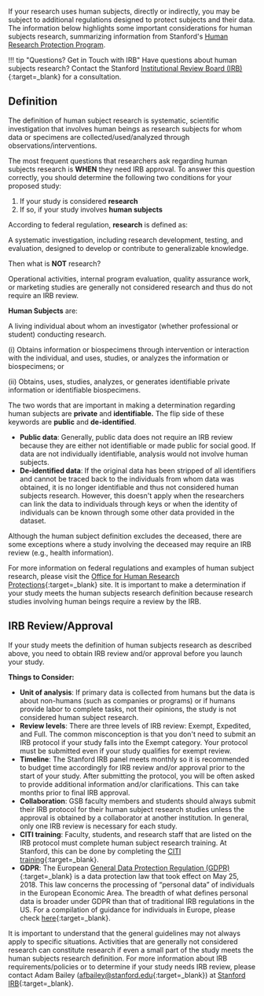 If your research uses human subjects, directly or indirectly, you may be subject to additional regulations designed to protect subjects and their data. The information below highlights some important considerations for human subjects research, summarizing information from Stanford's [Human Research Protection Program](https://researchcompliance.stanford.edu/panels/hs/policies).

!!! tip "Questions? Get in Touch with IRB"
    Have questions about human subjects research? Contact the Stanford [Institutional Review Board (IRB)](https://researchcompliance.stanford.edu/panels/hs){:target=_blank} for a consultation.  

## Definition

The definition of human subject research is systematic, scientific investigation that involves human beings as research subjects for whom data or specimens are collected/used/analyzed through observations/interventions.

The most frequent questions that researchers ask regarding human subjects research is **WHEN** they need IRB approval. To answer this question correctly, you should determine the following two conditions for your proposed study: 


1. If your study is considered **research**
2. If so, if your study involves **human subjects**

According to federal regulation, **research** is defined as:

A systematic investigation, including research development, testing, and evaluation, designed to develop or contribute to generalizable knowledge.

Then what is **NOT** research?

Operational activities, internal program evaluation, quality assurance work, or marketing studies are generally not considered research and thus do not require an IRB review.

**Human Subjects** are:

A living individual about whom an investigator (whether professional or student) conducting research.

(i) Obtains information or biospecimens through intervention or interaction with the individual, and uses, studies, or analyzes the information or biospecimens; or 

(ii) Obtains, uses, studies, analyzes, or generates identifiable private information or identifiable biospecimens.

The two words that are important in making a determination regarding human subjects are **private** and **identifiable.** The flip side of these keywords are **public** and **de-identified**.


*   **Public data**: Generally, public data does not require an IRB review because they are either not identifiable or made public for social good. If data are not individually identifiable, analysis would not involve human subjects. 
*   **De-identified data**: If the original data has been stripped of all identifiers and cannot be traced back to the individuals from whom data was obtained, it is no longer identifiable and thus not considered human subjects research. However, this doesn't apply when the researchers can link the data to individuals through keys or when the identity of individuals can be known through some other data provided in the dataset. 

Although the human subject definition excludes the deceased, there are some exceptions where a study involving the deceased may require an IRB review (e.g., health information). 

For more information on federal regulations and examples of human subject research, please visit the [Office for Human Research Protections](https://www.hhs.gov/ohrp/regulations-and-policy/regulations/45-cfr-46/index.html){:target=_blank} site. It is important to make a determination if your study meets the human subjects research definition because research studies involving human beings require a review by the IRB. 

## IRB Review/Approval

If your study meets the definition of human subjects research as described above, you need to obtain IRB review and/or approval before you launch your study.

**Things to Consider:**

*   **Unit of analysis**: If primary data is collected from humans but the data is about non-humans (such as companies or programs) or if humans provide labor to complete tasks, not their opinions, the study is not considered human subject research.
*   **Review levels**: There are three levels of IRB review: Exempt, Expedited, and Full. The common misconception is that you don't need to submit an IRB protocol if your study falls into the Exempt category. Your protocol must be submitted even if your study qualifies for exempt review. 
*   **Timeline**: The Stanford IRB panel meets monthly so it is recommended to budget time accordingly for IRB review and/or approval prior to the start of your study. After submitting the protocol, you will be often asked to provide additional information and/or clarifications. This can take months prior to final IRB approval. 
*   **Collaboration**: GSB faculty members and students should always submit their IRB protocol for their human subject research studies unless the approval is obtained by a collaborator at another institution. In general, only one IRB review is necessary for each study. 
*   **CITI training**: Faculty, students, and research staff that are listed on the IRB protocol must complete human subject research training. At Stanford, this can be done by completing the [CITI training](https://researchcompliance.stanford.edu/panels/hs/forms/training/citi){:target=_blank}.
*   **GDPR**: The European [General Data Protection Regulation (GDPR)](http://gdpr-info.eu){:target=_blank} is a data protection law that took effect on May 25, 2018. This law concerns the processing of “personal data” of individuals in the European Economic Area. The breadth of  what defines personal data is broader under GDPR than that of traditional IRB regulations in the US. For a compilation of guidance for individuals in Europe, please check [here](https://www.hhs.gov/sites/default/files/ohrp-international-compilation-2021-europe.pdf){:target=_blank}.


It is important to understand that the general guidelines may not always apply to specific situations. Activities that are generally not considered research can constitute  research if even a small part of the study meets the human subjects research definition. For more information about IRB requirements/policies or to determine if your study needs IRB review, please contact Adam Bailey ([afbailey@stanford.edu](mailto:afbailey@stanford.edu){:target=_blank}) at [Stanford IRB](https://researchcompliance.stanford.edu/panels/hs){:target=_blank}.
